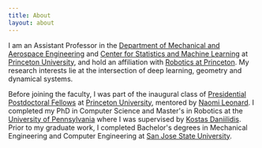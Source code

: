 ```yaml
---
title: About
layout: about
---
```

I am an Assistant Professor in the [Department of Mechanical and Aerospace Engineering](https://mae.princeton.edu/) and [Center for Statistics and Machine Learning](https://csml.princeton.edu/) at [Princeton University](https://www.princeton.edu/), and hold an affiliation with [Robotics at Princeton](https://robo.princeton.edu/). My research interests lie at the intersection of deep learning, geometry and dynamical systems.
 
Before joining the faculty, I was part of the inaugural class of [Presidential Postdoctoral Fellows](https://www.princeton.edu/news/2019/04/08/twelve-scholars-named-princetons-first-presidential-postdoctoral-research-fellows) at [Princeton University](https://www.princeton.edu/), mentored by [Naomi Leonard](http://www.princeton.edu/~naomi/).
I completed my PhD in Computer Science and Master's in Robotics at the [University of Pennsylvania](https://www.upenn.edu/) where I was supervised by [Kostas Daniilidis](https://www.cis.upenn.edu/~kostas/). Prior to my graduate work, I completed Bachelor's degrees in Mechanical Engineering and Computer Engineering at [San Jose State University](https://www.sjsu.edu/).
